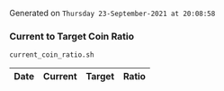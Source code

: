 Generated on `Thursday 23-September-2021 at 20:08:58`

### Current to Target Coin Ratio
`current_coin_ratio.sh`

Date|Current|Target|Ratio
---|---|---|---
